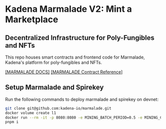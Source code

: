 # Kadena Marmalade V2: Mint a Marketplace

## Decentralized Infrastructure for Poly-Fungibles and NFTs

This repo houses smart contracts and frontend code for Marmalade, Kadena's platform for poly-fungibles and NFTs.

[[MARMALADE DOCS]](https://docs.kadena.io/marmalade)
[[MARMALADE Contract Reference]](https://docs.kadena.io/reference/nft-ref)

## Setup Marmalade and Spirekey
Run the following commands to deploy marmalade and spirekey on devnet:

```bash
git clone git@github.com:kadena-io/marmalade.git
docker volume create l1
docker run --rm -it -p 8080:8080 -e MINING_BATCH_PERIOD=0.5 -e MINING_CONFIRMATION_PERIOD=0.5 -v l1:/data kadena/devnet:latest
pnpm i
```
